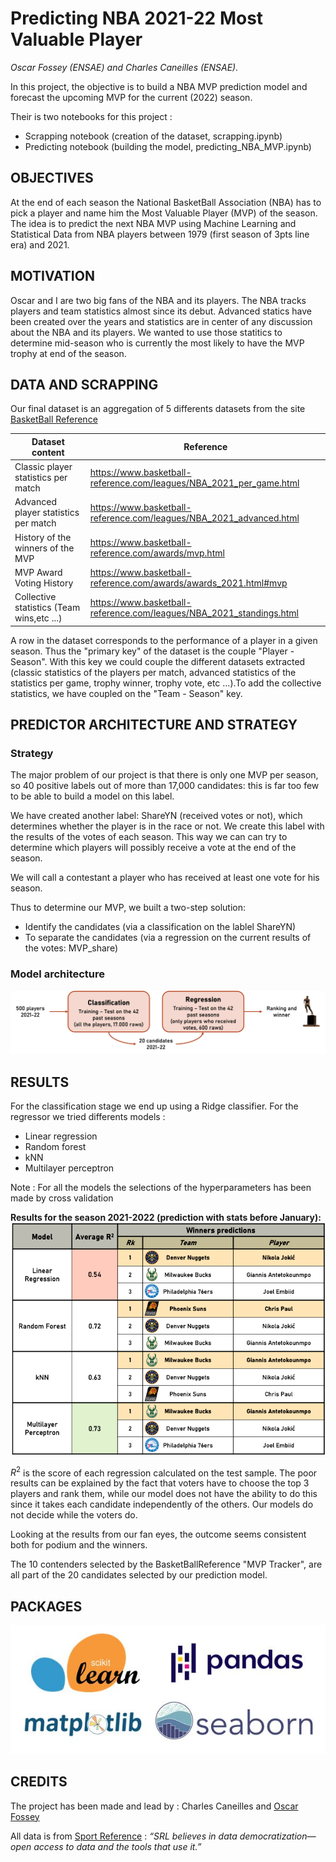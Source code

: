 # Predicting NBA 2021-22 Most Valuable Player

*Oscar Fossey (ENSAE) and Charles Caneilles (ENSAE).*

In this project, the objective is to build a NBA MVP prediction model and forecast the upcoming MVP for the current (2022) season.

Their is two notebooks for this project : 
- Scrapping notebook (creation of the dataset, scrapping.ipynb)
- Predicting notebook (building the model, predicting_NBA_MVP.ipynb)

## OBJECTIVES
At the end of each season the National BasketBall Association (NBA) has to pick a player and name him the Most Valuable Player (MVP) of the season. The idea is to predict the next NBA MVP using Machine Learning and Statistical Data from NBA players between 1979 (first season of 3pts line era) and 2021.

## MOTIVATION

Oscar and I are two big fans of the NBA and its players. The NBA tracks players and team statistics almost since its debut. Advanced statics have been created over the years and statistics are in center of any discussion about the NBA and its players. We wanted to use those statitics to determine mid-season who is currently the most likely to have the MVP trophy at  end of the season.


## DATA AND SCRAPPING

Our final dataset is an aggregation of 5 differents datasets from the site [BasketBall Reference](https://www.basketball-reference.com)

Dataset content  | Reference
------------- | -------------
Classic player statistics per match  | https://www.basketball-reference.com/leagues/NBA_2021_per_game.html
Advanced player statistics per match   | https://www.basketball-reference.com/leagues/NBA_2021_advanced.html
History of the winners of the MVP   | https://www.basketball-reference.com/awards/mvp.html
MVP Award Voting History   | https://www.basketball-reference.com/awards/awards_2021.html#mvp
Collective statistics (Team wins,etc ...) | https://www.basketball-reference.com/leagues/NBA_2021_standings.html

A row in the dataset corresponds to the performance of a player in a given season. Thus the "primary key" of the dataset is the couple "Player - Season". With this key we could couple the different datasets extracted (classic statistics of the players per match, advanced statistics of the statistics per game, trophy winner, trophy vote, etc ...).To add the collective statistics, we have coupled on the "Team - Season" key.

## PREDICTOR ARCHITECTURE AND STRATEGY

### Strategy
The major problem of our project is that there is only one MVP per season, so 40 positive labels out of more than 17,000 candidates: this is far too few to be able to build a model on this label.

We have created another label: ShareYN (received votes or not), which determines whether the player is in the race or not. We create this label with the results of the votes of each season. This way we can can try to determine which players will possibly receive a vote at the end of the season.

We will call a contestant a player who has received at least one vote for his season.

Thus to determine our MVP, we built a two-step solution:
- Identify the candidates (via a classification on the lablel ShareYN)
- To separate the candidates (via a regression on the current results of the votes: MVP_share)

### Model architecture
![alt text](https://github.com/ccaneilles/nba_mvp_prediction/blob/main/images/strategy.png)

## RESULTS

For the classification stage we end up using a Ridge classifier. For the regressor we tried differents models :
- Linear regression
- Random forest
- kNN
- Multilayer perceptron

Note : For all the models the selections of the hyperparameters has been made by cross validation

**Results for the season 2021-2022 (prediction with stats before  January):**
![alt text](https://github.com/ccaneilles/nba_mvp_prediction/blob/main/images/results.png)

$R^2$ is the score of each regression calculated on the test sample. The poor results can be explained by the fact that voters have to choose the top 3 players and rank them, while our model does not have the ability to do this since it takes each candidate independently of the others. Our models do not decide while the voters do.

Looking at the results from our fan eyes, the outcome seems consistent both for podium and the winners.

The 10 contenders selected by the BasketBallReference "MVP Tracker", are all part of the 20 candidates selected by our prediction model.

## PACKAGES

![alt text](https://github.com/ccaneilles/nba_mvp_prediction/blob/main/images/packages.jpeg)

## CREDITS

The project has been made and lead by : Charles Caneilles and [Oscar Fossey](https://github.com/oscarfossey)

All data is from [Sport Reference](https://www.sports-reference.com/termsofuse.html) : *“SRL believes in data democratization—open access to data and the tools that use it.”*
